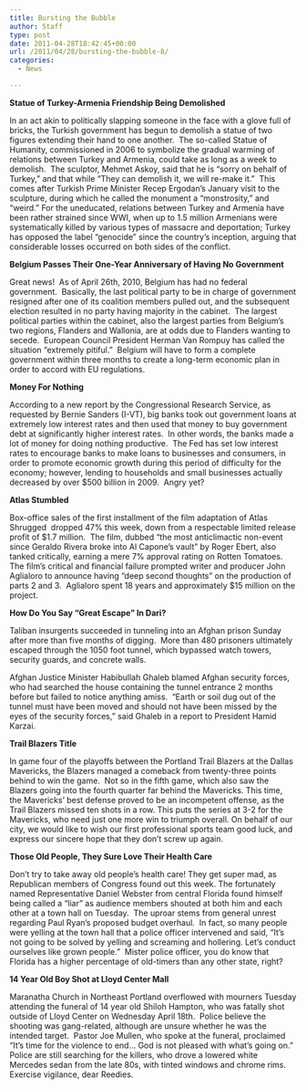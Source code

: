 ```yaml
---
title: Bursting the Bubble
author: Staff
type: post
date: 2011-04-28T18:42:45+00:00
url: /2011/04/28/bursting-the-bubble-8/
categories:
  - News

---
```

**Statue of Turkey-Armenia Friendship Being Demolished**

In an act akin to politically slapping someone in the face with a glove full of bricks, the Turkish government has begun to demolish a statue of two figures extending their hand to one another.  The so-called Statue of Humanity, commissioned in 2006 to symbolize the gradual warming of relations between Turkey and Armenia, could take as long as a week to demolish.  The sculptor, Mehmet Askoy, said that he is “sorry on behalf of Turkey,” and that while “They can demolish it, we will re-make it.”  This comes after Turkish Prime Minister Recep Ergodan’s January visit to the sculpture, during which he called the monument a “monstrosity,” and “weird.” For the uneducated, relations between Turkey and Armenia have been rather strained since WWI, when up to 1.5 million Armenians were systematically killed by various types of massacre and deportation; Turkey has opposed the label “genocide” since the country’s inception, arguing that considerable losses occurred on both sides of the conflict.

**Belgium Passes Their One-Year Anniversary of Having No Government**

Great news!  As of April 26th, 2010, Belgium has had no federal government.  Basically, the last political party to be in charge of government resigned after one of its coalition members pulled out, and the subsequent election resulted in no party having majority in the cabinet.  The largest political parties within the cabinet, also the largest parties from Belgium’s two regions, Flanders and Wallonia, are at odds due to Flanders wanting to secede.  European Council President Herman Van Rompuy has called the situation “extremely pitiful.”  Belgium will have to form a complete government within three months to create a long-term economic plan in order to accord with EU regulations.

**Money For Nothing**

According to a new report by the Congressional Research Service, as requested by Bernie Sanders (I-VT), big banks took out government loans at extremely low interest rates and then used that money to buy government debt at significantly higher interest rates.  In other words, the banks made a lot of money for doing nothing productive.  The Fed has set low interest rates to encourage banks to make loans to businesses and consumers, in order to promote economic growth during this period of difficulty for the economy; however, lending to households and small businesses actually decreased by over $500 billion in 2009.  Angry yet?

**Atlas Stumbled**

Box-office sales of the first installment of the film adaptation of Atlas Shrugged  dropped 47% this week, down from a respectable limited release profit of $1.7 million.  The film, dubbed “the most anticlimactic non-event since Geraldo Rivera broke into Al Capone’s vault” by Roger Ebert, also tanked critically, earning a mere 7% approval rating on Rotten Tomatoes.  The film’s critical and financial failure prompted writer and producer John Aglialoro to announce having “deep second thoughts” on the production of parts 2 and 3.  Aglialoro spent 18 years and approximately $15 million on the project.

**How Do You Say “Great Escape” In Dari?**

Taliban insurgents succeeded in tunneling into an Afghan prison Sunday after more than five months of digging.  More than 480 prisoners ultimately escaped through the 1050 foot tunnel, which bypassed watch towers, security guards, and concrete walls.

Afghan Justice Minister Habibullah Ghaleb blamed Afghan security forces, who had searched the house containing the tunnel entrance 2 months before but failed to notice anything amiss.  “Earth or soil dug out of the tunnel must have been moved and should not have been missed by the eyes of the security forces,” said Ghaleb in a report to President Hamid Karzai.

**Trail Blazers Title**

In game four of the playoffs between the Portland Trail Blazers at the Dallas Mavericks, the Blazers managed a comeback from twenty-three points behind to win the game.  Not so in the fifth game, which also saw the Blazers going into the fourth quarter far behind the Mavericks. This time, the Mavericks’ best defense proved to be an incompetent offense, as the Trail Blazers missed ten shots in a row. This puts the series at 3-2 for the Mavericks, who need just one more win to triumph overall. On behalf of our city, we would like to wish our first professional sports team good luck, and express our sincere hope that they don’t screw up again.

**Those Old People, They Sure Love Their Health Care**

Don’t try to take away old people’s health care! They get super mad, as Republican members of Congress found out this week. The fortunately named Representative Daniel Webster from central Florida found himself being called a “liar” as audience members shouted at both him and each other at a town hall on Tuesday.  The uproar stems from general unrest regarding Paul Ryan’s proposed budget overhaul.  In fact, so many people were yelling at the town hall that a police officer intervened and said, “It’s not going to be solved by yelling and screaming and hollering. Let’s conduct ourselves like grown people.”  Mister police officer, you do know that Florida has a higher percentage of old-timers than any other state, right?

**14 Year Old Boy Shot at Lloyd Center Mall**

Maranatha Church in Northeast Portland overflowed with mourners Tuesday attending the funeral of 14 year old Shiloh Hampton, who was fatally shot outside of Lloyd Center on Wednesday April 18th.  Police believe the shooting was gang-related, although are unsure whether he was the intended target.  Pastor Joe Mullen, who spoke at the funeral, proclaimed “It’s time for the violence to end… God is not pleased with what’s going on.”  Police are still searching for the killers, who drove a lowered white Mercedes sedan from the late 80s, with tinted windows and chrome rims.  Exercise vigilance, dear Reedies.